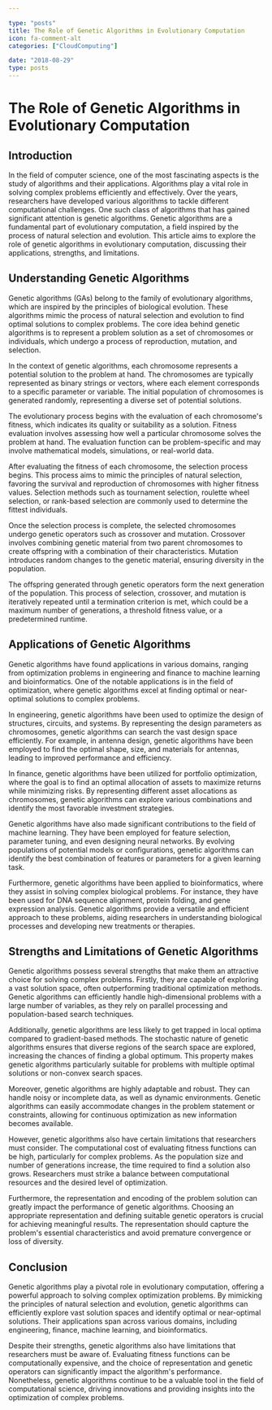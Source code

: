 ```yaml
---

type: "posts"
title: The Role of Genetic Algorithms in Evolutionary Computation
icon: fa-comment-alt
categories: ["CloudComputing"]

date: "2018-08-29"
type: posts
---
```



# The Role of Genetic Algorithms in Evolutionary Computation

## Introduction

In the field of computer science, one of the most fascinating aspects is the study of algorithms and their applications. Algorithms play a vital role in solving complex problems efficiently and effectively. Over the years, researchers have developed various algorithms to tackle different computational challenges. One such class of algorithms that has gained significant attention is genetic algorithms. Genetic algorithms are a fundamental part of evolutionary computation, a field inspired by the process of natural selection and evolution. This article aims to explore the role of genetic algorithms in evolutionary computation, discussing their applications, strengths, and limitations.

## Understanding Genetic Algorithms

Genetic algorithms (GAs) belong to the family of evolutionary algorithms, which are inspired by the principles of biological evolution. These algorithms mimic the process of natural selection and evolution to find optimal solutions to complex problems. The core idea behind genetic algorithms is to represent a problem solution as a set of chromosomes or individuals, which undergo a process of reproduction, mutation, and selection.

In the context of genetic algorithms, each chromosome represents a potential solution to the problem at hand. The chromosomes are typically represented as binary strings or vectors, where each element corresponds to a specific parameter or variable. The initial population of chromosomes is generated randomly, representing a diverse set of potential solutions.

The evolutionary process begins with the evaluation of each chromosome's fitness, which indicates its quality or suitability as a solution. Fitness evaluation involves assessing how well a particular chromosome solves the problem at hand. The evaluation function can be problem-specific and may involve mathematical models, simulations, or real-world data.

After evaluating the fitness of each chromosome, the selection process begins. This process aims to mimic the principles of natural selection, favoring the survival and reproduction of chromosomes with higher fitness values. Selection methods such as tournament selection, roulette wheel selection, or rank-based selection are commonly used to determine the fittest individuals.

Once the selection process is complete, the selected chromosomes undergo genetic operators such as crossover and mutation. Crossover involves combining genetic material from two parent chromosomes to create offspring with a combination of their characteristics. Mutation introduces random changes to the genetic material, ensuring diversity in the population.

The offspring generated through genetic operators form the next generation of the population. This process of selection, crossover, and mutation is iteratively repeated until a termination criterion is met, which could be a maximum number of generations, a threshold fitness value, or a predetermined runtime.

## Applications of Genetic Algorithms

Genetic algorithms have found applications in various domains, ranging from optimization problems in engineering and finance to machine learning and bioinformatics. One of the notable applications is in the field of optimization, where genetic algorithms excel at finding optimal or near-optimal solutions to complex problems.

In engineering, genetic algorithms have been used to optimize the design of structures, circuits, and systems. By representing the design parameters as chromosomes, genetic algorithms can search the vast design space efficiently. For example, in antenna design, genetic algorithms have been employed to find the optimal shape, size, and materials for antennas, leading to improved performance and efficiency.

In finance, genetic algorithms have been utilized for portfolio optimization, where the goal is to find an optimal allocation of assets to maximize returns while minimizing risks. By representing different asset allocations as chromosomes, genetic algorithms can explore various combinations and identify the most favorable investment strategies.

Genetic algorithms have also made significant contributions to the field of machine learning. They have been employed for feature selection, parameter tuning, and even designing neural networks. By evolving populations of potential models or configurations, genetic algorithms can identify the best combination of features or parameters for a given learning task.

Furthermore, genetic algorithms have been applied to bioinformatics, where they assist in solving complex biological problems. For instance, they have been used for DNA sequence alignment, protein folding, and gene expression analysis. Genetic algorithms provide a versatile and efficient approach to these problems, aiding researchers in understanding biological processes and developing new treatments or therapies.

## Strengths and Limitations of Genetic Algorithms

Genetic algorithms possess several strengths that make them an attractive choice for solving complex problems. Firstly, they are capable of exploring a vast solution space, often outperforming traditional optimization methods. Genetic algorithms can efficiently handle high-dimensional problems with a large number of variables, as they rely on parallel processing and population-based search techniques.

Additionally, genetic algorithms are less likely to get trapped in local optima compared to gradient-based methods. The stochastic nature of genetic algorithms ensures that diverse regions of the search space are explored, increasing the chances of finding a global optimum. This property makes genetic algorithms particularly suitable for problems with multiple optimal solutions or non-convex search spaces.

Moreover, genetic algorithms are highly adaptable and robust. They can handle noisy or incomplete data, as well as dynamic environments. Genetic algorithms can easily accommodate changes in the problem statement or constraints, allowing for continuous optimization as new information becomes available.

However, genetic algorithms also have certain limitations that researchers must consider. The computational cost of evaluating fitness functions can be high, particularly for complex problems. As the population size and number of generations increase, the time required to find a solution also grows. Researchers must strike a balance between computational resources and the desired level of optimization.

Furthermore, the representation and encoding of the problem solution can greatly impact the performance of genetic algorithms. Choosing an appropriate representation and defining suitable genetic operators is crucial for achieving meaningful results. The representation should capture the problem's essential characteristics and avoid premature convergence or loss of diversity.

## Conclusion

Genetic algorithms play a pivotal role in evolutionary computation, offering a powerful approach to solving complex optimization problems. By mimicking the principles of natural selection and evolution, genetic algorithms can efficiently explore vast solution spaces and identify optimal or near-optimal solutions. Their applications span across various domains, including engineering, finance, machine learning, and bioinformatics.

Despite their strengths, genetic algorithms also have limitations that researchers must be aware of. Evaluating fitness functions can be computationally expensive, and the choice of representation and genetic operators can significantly impact the algorithm's performance. Nonetheless, genetic algorithms continue to be a valuable tool in the field of computational science, driving innovations and providing insights into the optimization of complex problems.
